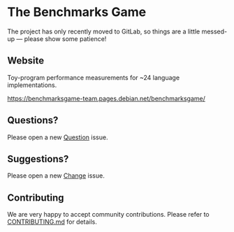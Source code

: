 The Benchmarks Game
===================

The project has only recently moved to GitLab, so things are a little messed-up — please show some patience!

Website
-------

Toy-program performance measurements for ~24 language implementations.

https://benchmarksgame-team.pages.debian.net/benchmarksgame/

Questions?
----------

Please open a new [Question](https://salsa.debian.org/benchmarksgame-team/benchmarksgame/issues/new?issuable_template=Question) issue.

Suggestions?
------------

Please open a new [Change](https://salsa.debian.org/benchmarksgame-team/benchmarksgame/issues/new?issuable_template=Change) issue.


Contributing
------------

We are very happy to accept community contributions. Please refer to [CONTRIBUTING.md](/CONTRIBUTING.md) for details.
